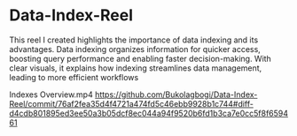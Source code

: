 # Data-Index-Reel
This reel I created highlights the importance of data indexing and its advantages. Data indexing organizes information for quicker access, boosting query performance and enabling faster decision-making. With clear visuals, it explains how indexing streamlines data management, leading to more efficient workflows


Indexes Overview.mp4
https://github.com/Bukolagbogi/Data-Index-Reel/commit/76af2fea35d4f4721a474fd5c46ebb9928b1c744#diff-d4cdb801895ed3ee50a3b05dcf8ec044a94f9520b6fd1b3ca7e0cc5f8f659461
